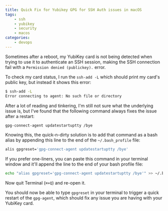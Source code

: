 ```yaml
---
title: Quick Fix for Yubikey GPG for SSH Auth issues in macOS
tags:
    - ssh
    - yubikey
    - security
    - macos
categories:
    - devops
---
```


Sometimes after a reboot, my YubiKey card is not being detected when trying to use it to authenticate an SSH session, making the SSH connection fail with a `Permission denied (publickey).` error.

To check my card status, I run the `ssh-add -L` which should print my card's public key, but instead it shows this error:


```bash 
$ ssh-add -L
Error connecting to agent: No such file or directory
```

After a lot of reading and tinkering, I'm still not sure what the underlying issue is, but I've found that the following command always fixes the issue after a restart:

```bash
gpg-connect-agent updatestartuptty /bye
```


Knowing this, the quick-n-dirty solution is to add that command as a bash alias by appending this line to the end of the `~/.bash_profile` file:


```bash
alis gpgreset='gpg-connect-agent updatestartuptty /bye'
```

If you prefer one-liners, you can paste this command in your terminal window and it'll append the line to the end of your bash profile file:

```bash
echo "alias gpgreset='gpg-connect-agent updatestartuptty /bye'" >> ~/.bash_profile
```

Now quit Terminal (`⌘+Q`) and re-open it.

You should now be able to type `gpgreset` in your terminal to trigger a quick restart of the `gpg-agent`, which should fix any issue you are having with your YubiKey card.